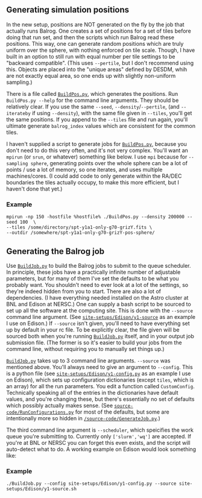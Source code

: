 ## Generating simulation positions

In the new setup, positions are NOT generated on the fly by the job that actually runs Balrog.
One creates a set of positions for a set of tiles before doing that run set,
and then the scripts which run Balrog read these positions.
This way, one can generate random positions which are truly uniform over the sphere, with nothing enforced on tile scale.
Though, I have built in an option to still run with equal number per tile settings to be "backward compatible".
(This uses ```--pertile```, but I don't recommend using this. Objects are placed into the "unique areas" defined by DESDM,
whih are not exactly equal area, so one ends up with slightly non-uniform sampling.)

There is a file called [```BuildPos.py```](https://github.com/suchyta1/BalrogMPI/blob/nompi/BuildPos.py), which generates the positions.
Run ```BuildPos.py --help``` for the command line arguments. They should be relatively clear.
If you use the same ```--seed```, ```--density```/```--pertile```, (and ```--iterateby``` if using ```--density```),
with the same file given in ```--tiles```, you'll get the same positions. 
If you append to the ```--tiles``` file and run again, you'll ultimate generate ```balrog_index``` values which are consistent for the common tiles.

I haven't supplied a script to generate jobs for [```BuildPos.py```](https://github.com/suchyta1/BalrogMPI/blob/nompi/BuildPos.py), 
because you don't need to do this very often, and it's not very complex. You'll want an ```mpirun``` (or ```srun```, or whatever) something like below.
I use ```mpi``` because for ```--sampling sphere```, generating points over the whole sphere can be a lot of points / use a lot of memory, 
so one iterates, and uses multiple machines/cores.
(I could add code to only generate within the RA/DEC boundaries the tiles actually occupy, to make this more efficient, but I haven't done that yet.)

### Example

```
mpirun -np 150 -hostfile %hostfile% ./BuildPos.py --density 200000 --seed 100  \
--tiles /some/directory/spt-y1a1-only-g70-grizY.fits \
--outdir /somewhere/spt-y1a1-only-g70-grizY-pos-sphere/
```

## Generating the Balrog job

Use [```BuildJob.py```](https://github.com/suchyta1/BalrogMPI/blob/nompi/BuildJob.py) to build the Balrog jobs to submit to the queue scheduler.
In principle, these jobs have a practically infinite number of adjustable parameters, but for many of them I've set the defaults to be what you probably want.
You shouldn't need to ever look at a lot of the settings, so they're indeed hidden from you to start.
There are also a lot of dependencies. (I have everything needed installed on the Astro cluster at BNL and Edison at NERSC.)
One can supply a bash script to be sourced to set up all the software at the computing site.
This is done with the ```--source``` command line argument.
(See [```site-setups/Edison/y1-source```](https://github.com/suchyta1/BalrogMPI/blob/nompi/site-setups/Edison/y1-config.py) as an example I use on Edison.)
If ```--source``` isn't given, you'll need to have everything set up by default in your rc file.
To be explicitly clear, the file given will be sourced both when  you're running [```BuildJob.py```](https://github.com/suchyta1/BalrogMPI/blob/nompi/BuildJob.py) itself,
and in your output job submission file. (The former is so it's easier to build your jobs from the command line, without requiring you to manually set things up.)

[```BuildJob.py```](https://github.com/suchyta1/BalrogMPI/blob/nompi/BuildJob.py) takes up to 3 command line arguments.
```--source``` was mentioned above.
You'll always need to give an argument to ```--config```. This is a python file 
(see [```site-setups/Edison/y1-config.py```](https://github.com/suchyta1/BalrogMPI/blob/nompi/site-setups/Edison/y1-config.py) as an example I use on Edison), 
which sets up configuration dictionaries (except ```tiles```, which is an array) for all the run parameters. You edit a function called ```CustomConfig```.
Technically speaking all of the entries in the dictionaries have default values, and you're changing these,
but there's essentially no set of defaults which possibly actually makes sense.
(See [```source-code/RunConfigurations.py```](https://github.com/suchyta1/BalrogMPI/blob/nompi/source-code/RunConfigurations.py) for most of the defaults,
but some are intentionally more so hidden in [```/source-code/GenerateJob.py```](https://github.com/suchyta1/BalrogMPI/blob/nompi/source-code/GenerateJob.py).)

The third command line argument is ```--scheduler```, which speicifies the work queue you're submitting to. 
Currently only ```['slurm','wq']``` are accepted. 
If you're at BNL or NERSC you can forget this even exists, and the script will auto-detect what to do.
A working example on Edison would look something like:

### Example

```
./BuildJob.py --config site-setups/Edison/y1-config.py --source site-setups/Edison/y1-source.sh
```
